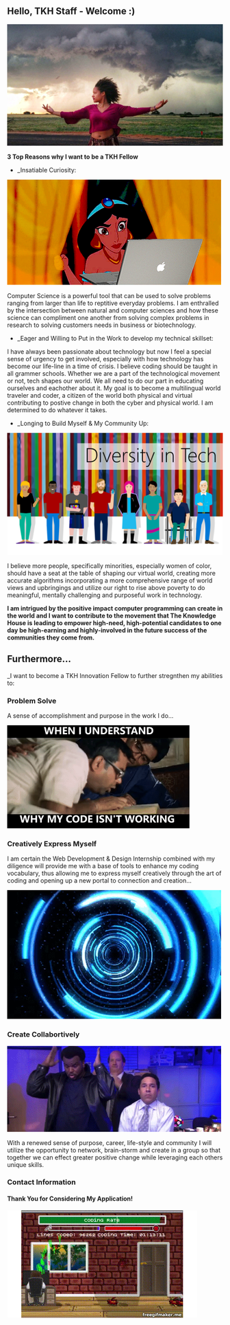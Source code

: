 ## Hello, TKH Staff - Welcome :)

</div>

![](tornado.jpeg)

**3 Top Reasons why I want to be a TKH Fellow**

* _Insatiable Curiosity:

![](jasminecomp.gif) 

Computer Science is a powerful tool that can be used to solve problems ranging from larger than life to reptitive everyday problems. I am enthralled by the intersection between natural and computer sciences and how these science can compliment one another from solving complex problems in research to solving customers needs in business or biotechnology.

 * _Eager and Willing to Put in the Work to develop my technical skillset:

I have always been passionate about technology but now I feel a special sense of urgency to get involved, especially with how technology has become our life-line in a time of crisis. I believe coding should be taught in all grammer schools. Whether we are a part of the technological movement or not, tech shapes our world. We all need to do our part in educating ourselves and eachother about it. My goal is to become a multilingual world traveler and coder, a citizen of the world both physical and virtual contributing to postive change in both the cyber and physical world. I am determined to do whatever it takes.

 * _Longing to Build Myself & My Community Up:

![](diversity%20in%20tech.png)

I believe more people, specifically minorities, especially women of color, should have a seat at the table of shaping our virtual world, creating more accurate algorithms incorporating a more comprehensive range of world views and upbringings and utilize our right to rise above poverty to do meaningful, mentally challenging and purposeful work in technology.

**I am intrigued by the positive impact computer programming can create in the world and I want to contribute to the movement that The Knowledge House is leading to empower high-need, high-potential candidates to one day be high-earning and highly-involved in the future success of the communities they come from.**


## Furthermore...
_I want to become a TKH Innovation Fellow to further stregnthen my abilities to:

### Problem Solve
A sense of accomplishment and purpose in the work I do...

![](aha%20moment%20code.gif)

### Creatively Express Myself
I am certain the Web Development & Design Internship combined with my diligence will provide me with a base of tools to enhance my coding vocabulary, thus allowing me to express myself creatively through the art of coding and opening up a new portal to connection and creation...

![](portal%20cs.gif)

### Create Collabortively
![](teamworkoffice.gif)

With a renewed sense of purpose, career, life-style and community I will utilize the opportunity to network, brain-storm and create in a group so that together we can effect greater positive change while leveraging each others unique skills.


### Contact Information

#### Thank You for Considering My Application!

![](codingvideogame.gif)




